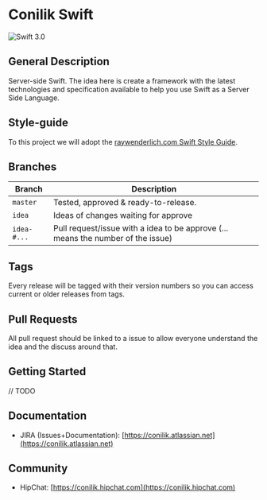 # Conilik Swift

<img src="https://img.shields.io/badge/Swift-3.0-blue.svg?style=flat" alt="Swift 3.0" />

## General Description

Server-side Swift. The idea here is create a framework with the latest technologies and specification available  to help you use Swift as a Server Side Language.


## Style-guide 

To this project we will adopt the [raywenderlich.com Swift Style Guide](https://github.com/raywenderlich/swift-style-guide).

## Branches

| Branch        | Description   |
| ------------- | ------------- |
| `master`      | Tested, approved & ready-to-release. |
| `idea`        | Ideas of changes waiting for approve |
| `idea-#...`   | Pull request/issue with a idea to be approve (... means the number of the issue) |

## Tags
Every release will be tagged with their version numbers so you can access current or older releases from tags.

## Pull Requests
All pull request should be linked to a issue to allow everyone understand the idea and the discuss around that.


## Getting Started

// TODO

## Documentation

* JIRA (Issues+Documentation): [https://conilik.atlassian.net](https://conilik.atlassian.net)

## Community

* HipChat: [https://conilik.hipchat.com](https://conilik.hipchat.com)
